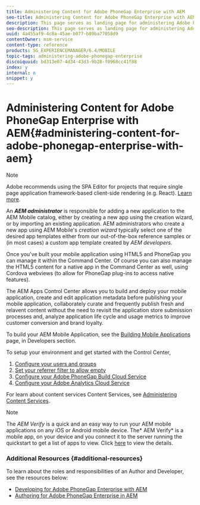 ```yaml
---
title: Administering Content for Adobe PhoneGap Enterprise with AEM
seo-title: Administering Content for Adobe PhoneGap Enterprise with AEM
description: This page serves as landing page for administering Adobe PhoneGap Enterprise.
seo-description: This page serves as landing page for administering Adobe PhoneGap Enterprise.
uuid: 4a455af9-4c8a-45ae-b077-b89ba77058d9
contentOwner: msm-service
content-type: reference
products: SG_EXPERIENCEMANAGER/6.4/MOBILE
topic-tags: administering-adobe-phonegap-enterprise
discoiquuid: bd313e07-4d34-43d3-9b28-f0968cc41f88
index: y
internal: n
snippet: y
---
```


# Administering Content for Adobe PhoneGap Enterprise with AEM{#administering-content-for-adobe-phonegap-enterprise-with-aem}

>[!NOTE]
>
>Adobe recommends using the SPA Editor for projects that require single page application framework-based client-side rendering (e.g. React). [Learn more](../../sites/developing/using/spa-overview.md).

An ***AEM administrator*** is responsible for adding a new application to the AEM Mobile catalog, either by creating a new app using the creation wizard, or by importing an existing application. AEM administrators who create a new app using AEM Mobile's *creation wizard* typically select one of the desired app templates either from our out-of-the-box reference samples or (in most cases) a custom app template created by *AEM developers.*

Once you've built your mobile application using HTML5 and PhoneGap you can manage it within the Command Center. Of course you can also manage the HTML5 content for a native app in the Command Center as well, using Cordova webviews (to allow for PhoneGap plug-ins to access native features).

The AEM Apps Control Center allows you to build and deploy your mobile application, create and edit application metadata before publishing your mobile application, collaborately curate and frequently publish fresh and relavent content without the need to revisit the application store submission processes and, analyze application life cycle and usage metrics to improve customer conversion and brand loyalty.

To build your AEM Mobile Application, see the [Building Mobile Applications](../../mobile/using/building-app-mobile-phonegap.md) page, in Developers section.

To setup your environment and get started with the Control Center,

1. [Configure your users and groups](../../mobile/using/configure-users-groups.md)
1. [Set your referrer filter to allow empty](../../mobile/using/setting-referrer-filter-empty.md)
1. [Configure your Adobe PhoneGap Build Cloud Service](../../mobile/using/configure-phonegap-build-cloud.md)
1. [Configure your Adobe Analytics Cloud Service](../../mobile/using/configure-adobe-mobile-cloud-service.md)

For learn about content services Content Services, see [Administering Content Services](/mobile/using/content-services).

>[!NOTE]
>
>The *AEM Verify* is a quick and an easy way to run your AEM mobile applications on any iOS or Android mobile device. The* AEM Verify* is a mobile app, on your device and you connect it to the server running the quickstart to get a list of apps to view. Click [here](../../mobile/using/phonegap-mobile-quickstart.md) to view the details.

### Additional Resources {#additional-resources}

To learn about the roles and responsibilities of an Author and Developer, see the resources below:

* [Developing for Adobe PhoneGap Enterprise with AEM](../../mobile/using/developing-in-phonegap.md)
* [Authoring for Adobe PhoneGap Enterprise in AEM](../../mobile/using/phonegap.md)


